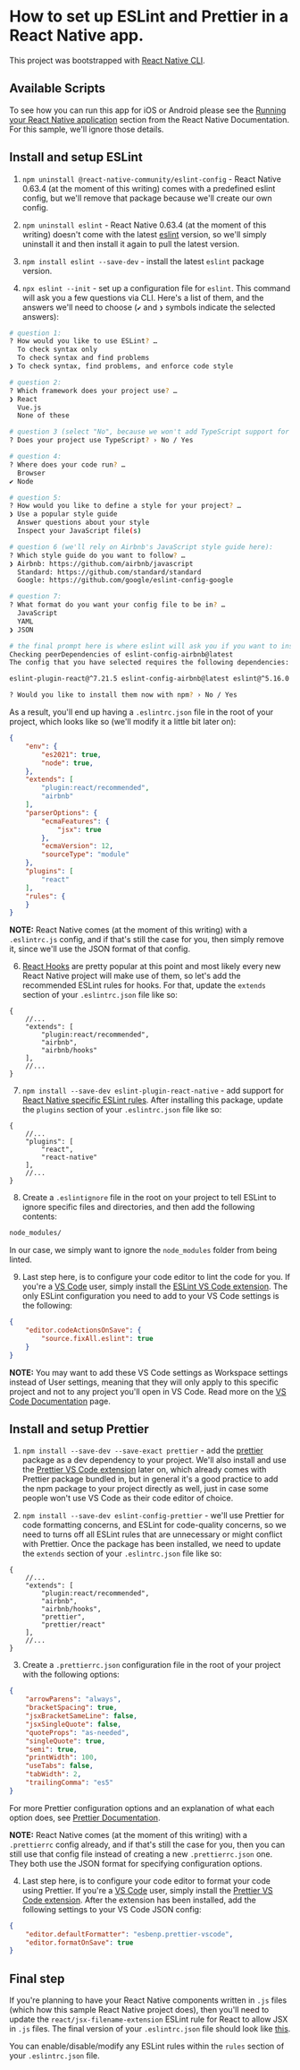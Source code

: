 # How to set up ESLint and Prettier in a React Native app.

This project was bootstrapped with [React Native CLI](https://reactnative.dev/docs/environment-setup#creating-a-new-application).

## Available Scripts

To see how you can run this app for iOS or Android please see the [Running your React Native application](https://reactnative.dev/docs/environment-setup#running-your-react-native-application) section from the React Native Documentation. For this sample, we'll ignore those details.

## Install and setup ESLint

1. `npm uninstall @react-native-community/eslint-config` - React Native 0.63.4 (at the moment of this writing) comes with a predefined eslint config, but we'll remove that package because we'll create our own config.

2. `npm uninstall eslint` - React Native 0.63.4 (at the moment of this writing) doesn't come with the latest [eslint](https://www.npmjs.com/package/eslint) version, so we'll simply uninstall it and then install it again to pull the latest version.

3. `npm install eslint --save-dev` - install the latest `eslint` package version.

4. `npx eslint --init` - set up a configuration file for `eslint`. This command will ask you a few questions via CLI. Here's a list of them, and the answers we'll need to choose (`✔` and `❯` symbols indicate the selected answers):

```bash
# question 1:
? How would you like to use ESLint? …
  To check syntax only
  To check syntax and find problems
❯ To check syntax, find problems, and enforce code style

# question 2:
? Which framework does your project use? …
❯ React
  Vue.js
  None of these

# question 3 (select "No", because we won't add TypeScript support for this project):
? Does your project use TypeScript? › No / Yes

# question 4:
? Where does your code run? …
  Browser
✔ Node

# question 5:
? How would you like to define a style for your project? …
❯ Use a popular style guide
  Answer questions about your style
  Inspect your JavaScript file(s)

# question 6 (we'll rely on Airbnb's JavaScript style guide here):
? Which style guide do you want to follow? …
❯ Airbnb: https://github.com/airbnb/javascript
  Standard: https://github.com/standard/standard
  Google: https://github.com/google/eslint-config-google

# question 7:
? What format do you want your config file to be in? …
  JavaScript
  YAML
❯ JSON

# the final prompt here is where eslint will ask you if you want to install all the necessary dependencies. Select "Yes" and hit enter:
Checking peerDependencies of eslint-config-airbnb@latest
The config that you have selected requires the following dependencies:

eslint-plugin-react@^7.21.5 eslint-config-airbnb@latest eslint@^5.16.0 || ^6.8.0 || ^7.2.0 eslint-plugin-import@^2.22.1 eslint-plugin-jsx-a11y@^6.4.1 eslint-plugin-react-hooks@^4 || ^3 || ^2.3.0 || ^1.7.0

? Would you like to install them now with npm? › No / Yes
```

As a result, you'll end up having a `.eslintrc.json` file in the root of your project, which looks like so (we'll modify it a little bit later on):

```json
{
    "env": {
        "es2021": true,
        "node": true,
    },
    "extends": [
        "plugin:react/recommended",
        "airbnb"
    ],
    "parserOptions": {
        "ecmaFeatures": {
            "jsx": true
        },
        "ecmaVersion": 12,
        "sourceType": "module"
    },
    "plugins": [
        "react"
    ],
    "rules": {
    }
}
```

**NOTE:** React Native comes (at the moment of this writing) with a `.eslintrc.js` config, and if that's still the case for you, then simply remove it, since we'll use the JSON format of that config.

6. [React Hooks](https://reactjs.org/docs/hooks-intro.html) are pretty popular at this point and most likely every new React Native project will make use of them, so let's add the recommended ESLint rules for hooks. For that, update the `extends` section of your `.eslintrc.json` file like so:

```jsonc
{
    //...
    "extends": [
        "plugin:react/recommended",
        "airbnb",
        "airbnb/hooks"
    ],
    //...
}
```

7. `npm install --save-dev eslint-plugin-react-native` - add support for [React Native specific ESLint rules](https://www.npmjs.com/package/eslint-plugin-react-native#list-of-supported-rules). After installing this package, update the `plugins` section of your `.eslintrc.json` file like so:

```jsonc
{
    //...
    "plugins": [
        "react",
        "react-native"
    ],
    //...
}
```

8. Create a `.eslintignore` file in the root on your project to tell ESLint to ignore specific files and directories, and then add the following contents:

```bash
node_modules/
```

In our case, we simply want to ignore the `node_modules` folder from being linted.

9. Last step here, is to configure your code editor to lint the code for you. If you're a [VS Code](https://code.visualstudio.com/) user, simply install the [ESLint VS Code extension](https://marketplace.visualstudio.com/items?itemName=dbaeumer.vscode-eslint). The only ESLint configuration you need to add to your VS Code settings is the following:

```json
{
    "editor.codeActionsOnSave": {
        "source.fixAll.eslint": true
    }
}
```

**NOTE:** You may want to add these VS Code settings as Workspace settings instead of User settings, meaning that they will only apply to this specific project and not to any project you'll open in VS Code. Read more on the [VS Code Documentation](https://code.visualstudio.com/docs/getstarted/settings) page.

## Install and setup Prettier

1. `npm install --save-dev --save-exact prettier` - add the [prettier](https://www.npmjs.com/package/prettier) package as a dev dependency to your project. We'll also install and use the [Prettier VS Code extension](https://marketplace.visualstudio.com/items?itemName=esbenp.prettier-vscode) later on, which already comes with Prettier package bundled in, but in general it's a good practice to add the npm package to your project directly as well, just in case some people won't use VS Code as their code editor of choice.

2. `npm install --save-dev eslint-config-prettier` - we'll use Prettier for code formatting concerns, and ESLint for code-quality concerns, so we need to turns off all ESLint rules that are unnecessary or might conflict with Prettier. Once the package has been installed, we need to update the `extends` section of your `.eslintrc.json` file like so:

```jsonc
{
    //...
    "extends": [
        "plugin:react/recommended",
        "airbnb",
        "airbnb/hooks",
        "prettier",
        "prettier/react"
    ],
    //...
}
```

3. Create a `.prettierrc.json` configuration file in the root of your project with the following options:

```json
{
    "arrowParens": "always",
    "bracketSpacing": true,
    "jsxBracketSameLine": false,
    "jsxSingleQuote": false,
    "quoteProps": "as-needed",
    "singleQuote": true,
    "semi": true,
    "printWidth": 100,
    "useTabs": false,
    "tabWidth": 2,
    "trailingComma": "es5"
}
```

For more Prettier configuration options and an explanation of what each option does, see [Prettier Documentation](https://prettier.io/docs/en/options.html).

**NOTE:** React Native comes (at the moment of this writing) with a `.prettierrc` config already, and if that's still the case for you, then you can still use that config file instead of creating a new `.prettierrc.json` one. They both use the JSON format for specifying configuration options.

4. Last step here, is to configure your code editor to format your code using Prettier. If you're a [VS Code](https://code.visualstudio.com/) user, simply install the [Prettier VS Code extension](https://marketplace.visualstudio.com/items?itemName=esbenp.prettier-vscode). After the extension has been installed, add the following settings to your VS Code JSON config:

```json
{
    "editor.defaultFormatter": "esbenp.prettier-vscode",
    "editor.formatOnSave": true
}
```

## Final step

If you're planning to have your React Native components written in `.js` files (which how this sample React Native project does), then you'll need to update the `react/jsx-filename-extension` ESLint rule for React to allow JSX in `.js` files. The final version of your `.eslintrc.json` file should look like [this](https://github.com/vasilestefirta/react-native-eslint-prettier-example/blob/master/.eslintrc.json).

You can enable/disable/modify any ESLint rules within the `rules` section of your `.eslintrc.json` file.
